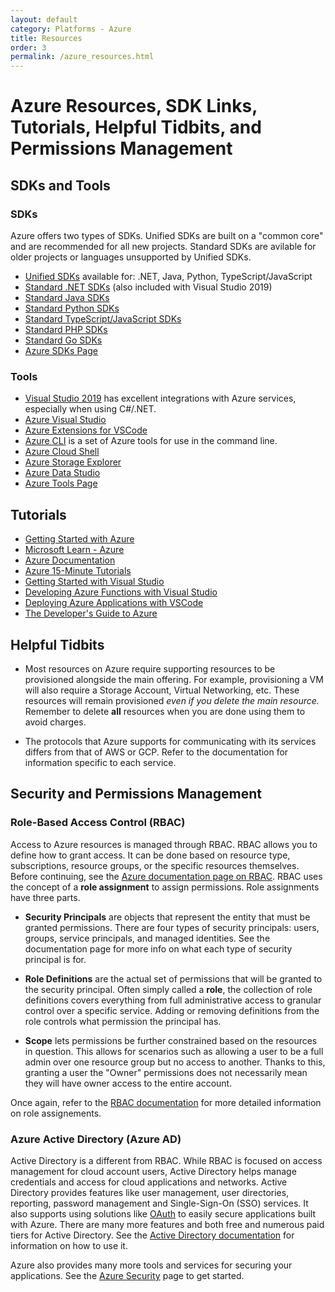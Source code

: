 ```yaml
---
layout: default
category: Platforms - Azure
title: Resources
order: 3
permalink: /azure_resources.html
---
```


# Azure Resources, SDK Links, Tutorials, Helpful Tidbits, and Permissions Management

## SDKs and Tools
### SDKs
Azure offers two types of SDKs. Unified SDKs are built on a "common core" and are recommended for all new projects. Standard SDKs are avilable for older projects or languages unsupported by Unified SDKs.

- [Unified SDKs](https://azure.github.io/azure-sdk/releases/latest/index.html) available for: .NET, Java, Python, TypeScript/JavaScript
- [Standard .NET SDKs](https://azure.github.io/azure-sdk/releases/latest/all/dotnet.html) (also included with Visual Studio 2019)
- [Standard Java SDKs](https://azure.github.io/azure-sdk/releases/latest/all/java.html) 
- [Standard Python SDKs](https://azure.github.io/azure-sdk/releases/latest/all/python.html) 
- [Standard TypeScript/JavaScript SDKs](https://azure.github.io/azure-sdk/releases/latest/all/js.html) 
- [Standard PHP SDKs](https://packagist.org/packages/microsoft/) 
- [Standard Go SDKs](https://docs.microsoft.com/en-us/azure/developer/go/azure-sdk-install) 
- [Azure SDKs Page](https://azure.microsoft.com/en-us/downloads/)

### Tools
- [Visual Studio 2019](https://visualstudio.microsoft.com/) has excellent integrations with Azure services, especially when using C#/.NET.
- [Azure Visual Studio](https://azure.microsoft.com/en-us/products/visual-studio/)
- [Azure Extensions for VSCode](https://code.visualstudio.com/docs/azure/extensions)
- [Azure CLI](https://docs.microsoft.com/en-us/cli/azure/install-azure-cli?view=azure-cli-latest) is a set of Azure tools for use in the command line.
- [Azure Cloud Shell](https://docs.microsoft.com/en-us/azure/cloud-shell/overview)
- [Azure Storage Explorer](https://azure.microsoft.com/en-us/features/storage-explorer/)
- [Azure Data Studio](https://docs.microsoft.com/en-us/sql/azure-data-studio/download-azure-data-studio?view=sql-server-2017)
- [Azure Tools Page](https://azure.microsoft.com/en-us/product-categories/developer-tools/)

## Tutorials
- [Getting Started with Azure](https://azure.microsoft.com/en-us/get-started/)
- [Microsoft Learn - Azure](https://docs.microsoft.com/en-us/learn/azure/)
- [Azure Documentation](https://docs.microsoft.com/en-us/azure/?product=featured)
- [Azure 15-Minute Tutorials](https://tutorials.visualstudio.com/)
- [Getting Started with Visual Studio](https://visualstudio.microsoft.com/vs/getting-started/)
- [Developing Azure Functions with Visual Studio](https://docs.microsoft.com/en-us/azure/azure-functions/functions-develop-vs)
- [Deploying Azure Applications with VSCode](https://code.visualstudio.com/docs/azure/deployment)
- [The Developer's Guide to Azure](https://azure.microsoft.com/en-us/campaigns/developer-guide/)

## Helpful Tidbits
- Most resources on Azure require supporting resources to be provisioned alongside the main offering. For example, provisioning a VM will also require a Storage Account, Virtual Networking, etc. These resources will remain provisioned *even if you delete the main resource.* Remember to delete **all** resources when you are done using them to avoid charges.

- The protocols that Azure supports for communicating with its services differs from that of AWS or GCP. Refer to the documentation for information specific to each service.

## Security and Permissions Management
### Role-Based Access Control (RBAC)
Access to Azure resources is managed through RBAC. RBAC allows you to define how to grant access. It can be done based on resource type, subscriptions, resource groups, or the specific resources themselves. Before continuing, see the [Azure documentation page on RBAC](https://docs.microsoft.com/en-us/azure/role-based-access-control/overview). RBAC uses the concept of a **role assignment** to assign permissions. Role assignments have three parts.

- **Security Principals** are objects that represent the entity that must be granted permissions. There are four types of security principals: users, groups, service principals, and managed identities. See the documentation page for more info on what each type of security principal is for.

- **Role Definitions** are the actual set of permissions that will be granted to the security principal. Often simply called a **role**, the collection of role definitions covers everything from full administrative access to granular control over a specific service. Adding or removing definitions from the role controls what permission the principal has.

- **Scope** lets permissions be further constrained based on the resources in question. This allows for scenarios such as allowing a user to be a full admin over one resource group but no access to another. Thanks to this, granting a user the "Owner" permissions does not necessarily mean they will have owner access to the entire account.

Once again, refer to the [RBAC documentation](https://docs.microsoft.com/en-us/azure/role-based-access-control/overview) for more detailed information on role assignements.

### Azure Active Directory (Azure AD)
Active Directory is a different from RBAC. While RBAC is focused on access management for cloud account users, Active Directory helps manage credentials and access for cloud applications and networks. Active Directory provides features like user management, user directories, reporting, password management and Single-Sign-On (SSO) services. It also supports using solutions like [OAuth](https://oauth.net/) to easily secure applications built with Azure. There are many more features and both free and numerous paid tiers for Active Directory. See the [Active Directory documentation](https://docs.microsoft.com/en-us/azure/active-directory/fundamentals/active-directory-whatis) for information on how to use it.

Azure also provides many more tools and services for securing your applications. See the [Azure Security](https://docs.microsoft.com/en-us/azure/security/fundamentals/overview) page to get started.
